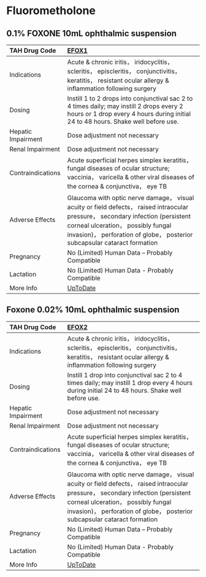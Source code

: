 # Fluorometholone

## 0.1% FOXONE 10mL ophthalmic suspension

| TAH Drug Code      | [EFOX1](https://www.tahsda.org.tw/drugs/hissearch.php?drug_code=EFOX1)                                                                                                                                                                             |
|:-------------------|:---------------------------------------------------------------------------------------------------------------------------------------------------------------------------------------------------------------------------------------------------|
| Indications        | Acute & chronic iritis， iridocyclitis， scleritis， episcleritis， conjunctivitis， keratitis， resistant ocular allergy & inflammation following surgery                                                                                         |
| Dosing             | Instill 1 to 2 drops into conjunctival sac 2 to 4 times daily; may instill 2 drops every 2 hours or 1 drop every 4 hours during initial 24 to 48 hours. Shake well before use.                                                                     |
| Hepatic Impairment | Dose adjustment not necessary                                                                                                                                                                                                                      |
| Renal Impairment   | Dose adjustment not necessary                                                                                                                                                                                                                      |
| Contraindications  | Acute superficial herpes simplex keratitis， fungal diseases of ocular structure; vaccinia， varicella & other viral diseases of the cornea & conjunctiva， eye TB                                                                                 |
| Adverse Effects    | Glaucoma with optic nerve damage， visual acuity or field defects， raised intraocular pressure， secondary infection (persistent corneal ulceration， possibly fungal invasion)， perforation of globe， posterior subcapsular cataract formation |
| Pregnancy          | No (Limited) Human Data – Probably Compatible                                                                                                                                                                                                      |
| Lactation          | No (Limited) Human Data - Probably Compatible                                                                                                                                                                                                      |
| More Info          | [UpToDate](https://www.uptodate.com/contents/fluorometholone-drug-information)                                                                                                                                                                     |

## Foxone 0.02% 10mL ophthalmic suspension

| TAH Drug Code      | [EFOX2](https://www.tahsda.org.tw/drugs/hissearch.php?drug_code=EFOX2)                                                                                                                                                                             |
|:-------------------|:---------------------------------------------------------------------------------------------------------------------------------------------------------------------------------------------------------------------------------------------------|
| Indications        | Acute & chronic iritis， iridocyclitis， scleritis， episcleritis， conjunctivitis， keratitis， resistant ocular allergy & inflammation following surgery                                                                                         |
| Dosing             | Instill 1 drop into conjunctival sac 2 to 4 times daily; may instill 1 drop every 4 hours during initial 24 to 48 hours. Shake well before use.                                                                                                    |
| Hepatic Impairment | Dose adjustment not necessary                                                                                                                                                                                                                      |
| Renal Impairment   | Dose adjustment not necessary                                                                                                                                                                                                                      |
| Contraindications  | Acute superficial herpes simplex keratitis， fungal diseases of ocular structure; vaccinia， varicella & other viral diseases of the cornea & conjunctiva， eye TB                                                                                 |
| Adverse Effects    | Glaucoma with optic nerve damage， visual acuity or field defects， raised intraocular pressure， secondary infection (persistent corneal ulceration， possibly fungal invasion)， perforation of globe， posterior subcapsular cataract formation |
| Pregnancy          | No (Limited) Human Data – Probably Compatible                                                                                                                                                                                                      |
| Lactation          | No (Limited) Human Data - Probably Compatible                                                                                                                                                                                                      |
| More Info          | [UpToDate](https://www.uptodate.com/contents/fluorometholone-drug-information)                                                                                                                                                                     |

